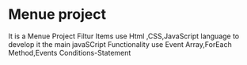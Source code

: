 # Menue project
It is a Menue Project Filtur Items use Html ,CSS,JavaScript language to develop it the main javaSCript Functionality use Event Array,ForEach Method,Events Conditions-Statement 


